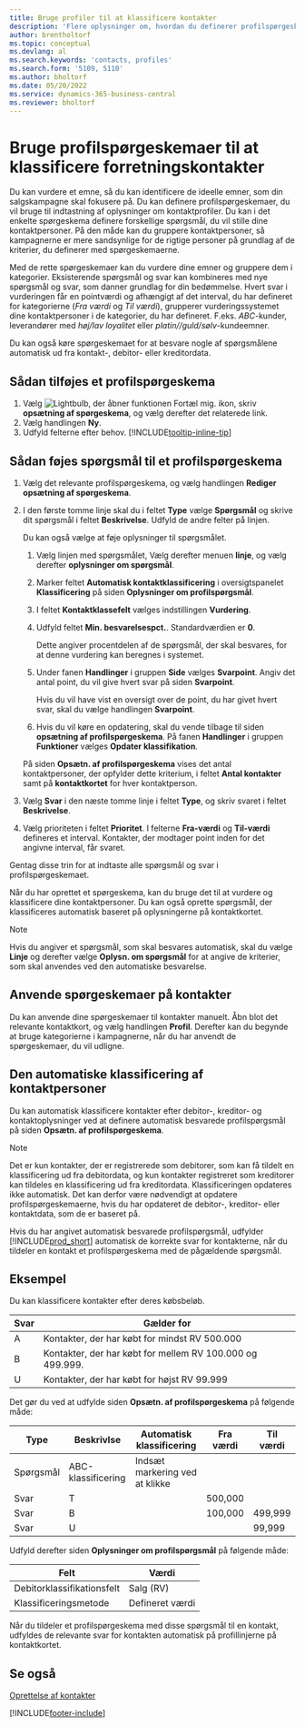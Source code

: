 ```yaml
---
title: Bruge profiler til at klassificere kontakter
description: 'Flere oplysninger om, hvordan du definerer profilspørgeskemaer for at hjælpe med at klassificere forretningskontaktpersonernes profiler.'
author: brentholtorf
ms.topic: conceptual
ms.devlang: al
ms.search.keywords: 'contacts, profiles'
ms.search.form: '5109, 5110'
ms.author: bholtorf
ms.date: 05/20/2022
ms.service: dynamics-365-business-central
ms.reviewer: bholtorf
---
```


# Bruge profilspørgeskemaer til at klassificere forretningskontakter

Du kan vurdere et emne, så du kan identificere de ideelle emner, som din salgskampagne skal fokusere på. Du kan definere profilspørgeskemaer, du vil bruge til indtastning af oplysninger om kontaktprofiler. Du kan i det enkelte spørgeskema definere forskellige spørgsmål, du vil stille dine kontaktpersoner. På den måde kan du gruppere kontaktpersoner, så kampagnerne er mere sandsynlige for de rigtige personer på grundlag af de kriterier, du definerer med spørgeskemaerne.  

Med de rette spørgeskemaer kan du vurdere dine emner og gruppere dem i kategorier. Eksisterende spørgsmål og svar kan kombineres med nye spørgsmål og svar, som danner grundlag for din bedømmelse. Hvert svar i vurderingen får en pointværdi og afhængigt af det interval, du har defineret for kategorierne (*Fra værdi* og *Til værdi*), grupperer vurderingssystemet dine kontaktpersoner i de kategorier, du har defineret. F.eks. *ABC*-kunder, leverandører med *høj/lav loyalitet* eller *platin//guld/sølv*-kundeemner.  

Du kan også køre spørgeskemaet for at besvare nogle af spørgsmålene automatisk ud fra kontakt-, debitor- eller kreditordata.  

## Sådan tilføjes et profilspørgeskema

1. Vælg ![Lightbulb, der åbner funktionen Fortæl mig.](media/ui-search/search_small.png "Fortæl mig, hvad du vil foretage dig") ikon, skriv **opsætning af spørgeskema**, og vælg derefter det relaterede link.  
2. Vælg handlingen **Ny**.  
3. Udfyld felterne efter behov. [!INCLUDE[tooltip-inline-tip](includes/tooltip-inline-tip_md.md)]  

## Sådan føjes spørgsmål til et profilspørgeskema

1. Vælg det relevante profilspørgeskema, og vælg handlingen **Rediger opsætning af spørgeskema**.  
2. I den første tomme linje skal du i feltet **Type** vælge **Spørgsmål** og skrive dit spørgsmål i feltet **Beskrivelse**. Udfyld de andre felter på linjen.  

    Du kan også vælge at føje oplysninger til spørgsmålet.

    1. Vælg linjen med spørgsmålet, Vælg derefter menuen **linje**, og vælg derefter **oplysninger om spørgsmål**.  

    2. Marker feltet **Automatisk kontaktklassificering** i oversigtspanelet **Klassificering** på siden **Oplysninger om profilspørgsmål**.  

    3. I feltet **Kontaktklassefelt** vælges indstillingen **Vurdering**.  

    4. Udfyld feltet **Min. besvarelsespct.**. Standardværdien er **0**.  

        Dette angiver procentdelen af de spørgsmål, der skal besvares, for at denne vurdering kan beregnes i systemet.

    5. Under fanen **Handlinger** i gruppen **Side** vælges **Svarpoint**. Angiv det antal point, du vil give hvert svar på siden **Svarpoint**.

        Hvis du vil have vist en oversigt over de point, du har givet hvert svar, skal du vælge handlingen **Svarpoint**.

    6. Hvis du vil køre en opdatering, skal du vende tilbage til siden **opsætning af profilspørgeskema**. På fanen **Handlinger** i gruppen **Funktioner** vælges **Opdater klassifikation**.

    På siden **Opsætn. af profilspørgeskema** vises det antal kontaktpersoner, der opfylder dette kriterium, i feltet **Antal kontakter** samt på **kontaktkortet** for hver kontaktperson.

3. Vælg **Svar** i den næste tomme linje i feltet **Type**, og skriv svaret i feltet **Beskrivelse**.  
4. Vælg prioriteten i feltet **Prioritet**. I felterne **Fra-værdi** og **Til-værdi** defineres et interval. Kontakter, der modtager point inden for det angivne interval, får svaret.  

Gentag disse trin for at indtaste alle spørgsmål og svar i profilspørgeskemaet.

Når du har oprettet et spørgeskema, kan du bruge det til at vurdere og klassificere dine kontaktpersoner. Du kan også oprette spørgsmål, der klassificeres automatisk baseret på oplysningerne på kontaktkortet.  

> [!NOTE]
> Hvis du angiver et spørgsmål, som skal besvares automatisk, skal du vælge **Linje** og derefter vælge **Oplysn. om spørgsmål** for at angive de kriterier, som skal anvendes ved den automatiske besvarelse.

## Anvende spørgeskemaer på kontakter

Du kan anvende dine spørgeskemaer til kontakter manuelt. Åbn blot det relevante kontaktkort, og vælg handlingen **Profil**. Derefter kan du begynde at bruge kategorierne i kampagnerne, når du har anvendt de spørgeskemaer, du vil udligne.  

## Den automatiske klassificering af kontaktpersoner

Du kan automatisk klassificere kontakter efter debitor-, kreditor- og kontaktoplysninger ved at definere automatisk besvarede profilspørgsmål på siden **Opsætn. af profilspørgeskema**.  

> [!NOTE]
> Det er kun kontakter, der er registrerede som debitorer, som kan få tildelt en klassificering ud fra debitordata, og kun kontakter registreret som kreditorer kan tildeles en klassificering ud fra kreditordata. Klassificeringen opdateres ikke automatisk. Det kan derfor være nødvendigt at opdatere profilspørgeskemaerne, hvis du har opdateret de debitor-, kreditor- eller kontaktdata, som de er baseret på.  

Hvis du har angivet automatisk besvarede profilspørgsmål, udfylder [!INCLUDE[prod_short](includes/prod_short.md)] automatisk de korrekte svar for kontakterne, når du tildeler en kontakt et profilspørgeskema med de pågældende spørgsmål.  

## Eksempel

Du kan klassificere kontakter efter deres købsbeløb.

|Svar|Gælder for|
|--- |--- |
|A|Kontakter, der har købt for mindst RV 500.000|
|B|Kontakter, der har købt for mellem RV 100.000 og 499.999.|
|U|Kontakter, der har købt for højst RV 99.999|

Det gør du ved at udfylde siden **Opsætn. af profilspørgeskema** på følgende måde:

| Type     | Beskrivlse        | Automatisk klassificering     | Fra værdi | Til værdi |
|----------|--------------------|------------------------------|------------|----------|
| Spørgsmål | ABC-klassificering | Indsæt markering ved at klikke |            |          |
| Svar   | T                  |                              | 500,000    |          |
| Svar   | B                  |                              | 100,000    | 499,999  |
| Svar   | U                  |                              |            | 99,999   |

Udfyld derefter siden **Oplysninger om profilspørgsmål** på følgende måde:

| Felt                         | Værdi         |
|-------------------------------|---------------|
| Debitorklassifikationsfelt | Salg (RV)   |
| Klassificeringsmetode         | Defineret værdi |

Når du tildeler et profilspørgeskema med disse spørgsmål til en kontakt, udfyldes de relevante svar for kontakten automatisk på profillinjerne på kontaktkortet.

## Se også

[Oprettelse af kontakter](marketing-create-contact-companies.md)  


[!INCLUDE[footer-include](includes/footer-banner.md)]